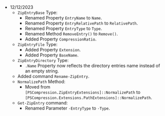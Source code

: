 - 12/12/2023
    - `ZipEntryBase` Type:
        - Renamed Property `EntryName` to `Name`.
        - Renamed Property `EntryRelativePath` to `RelativePath`.
        - Renamed Property `EntryType` to `Type`.
        - Renamed Method `RemoveEntry()` to `Remove()`.
        - Added Property `CompressionRatio`.
    - `ZipEntryFile` Type:
        - Added Property `Extension`.
        - Added Property `BaseName`.
    - `ZipEntryDirectory` Type:
        - `.Name` Property now reflects the directory entries name instead of an empty string.
    - Added command `Rename-ZipEntry`.
    - `NormalizePath` Method:
        - Moved from `[PSCompression.ZipEntryExtensions]::NormalizePath` to `[PSCompression.Extensions.PathExtensions]::NormalizePath`.
    - `Get-ZipEntry` command:
        - Renamed Parameter `-EntryType` to `-Type`.

